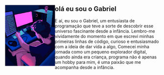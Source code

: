 <div>
  <img align="left" height="200px" src="assets/Streamer Pixel Art.gif"/>
  <div margin="20px">
    <h2>olá eu sou o Gabriel</h2>
    E aí, eu sou o Gabriel, um entusiasta de programação que teve a sorte de descobrir esse universo fascinante desde a infância. Lembro-me vividamente do momento em que escrevi minhas primeiras linhas de código, curioso e 
    entusiasmado com a ideia de dar vida a algo, Comecei minha jornada como um pequeno explorador digital, quando ainda era criança, programa não é apenas um hobby para mim, é uma paixão que me acompanha desde a infância.
  <br>
  </div>
    
</div>
